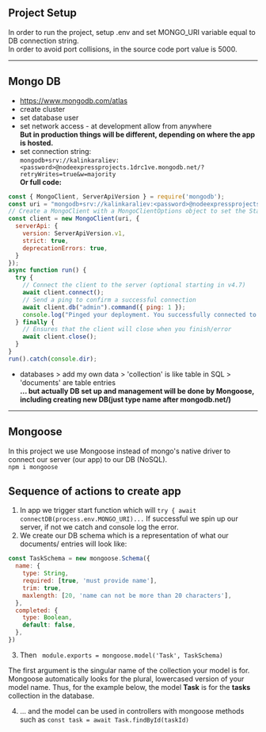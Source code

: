 ## Project Setup

In order to run the project, setup .env and set MONGO_URI variable equal to DB connection string.  
In order to avoid port collisions, in the source code port value is 5000.

---

## Mongo DB

- <https://www.mongodb.com/atlas>
- create cluster
- set database user
- set network access - at development allow from anywhere  
**But in production things will be different, depending on where the app is hosted.**
- set connection string:  
```mongodb+srv://kalinkaraliev:<password>@nodeexpressprojects.1drc1ve.mongodb.net/?retryWrites=true&w=majority```  
**Or full code:**

```javascript 
const { MongoClient, ServerApiVersion } = require('mongodb');
const uri = "mongodb+srv://kalinkaraliev:<password>@nodeexpressprojects.1drc1ve.mongodb.net/?retryWrites=true&w=majority";
// Create a MongoClient with a MongoClientOptions object to set the Stable API version
const client = new MongoClient(uri, {
  serverApi: {
    version: ServerApiVersion.v1,
    strict: true,
    deprecationErrors: true,
  }
});
async function run() {
  try {
    // Connect the client to the server	(optional starting in v4.7)
    await client.connect();
    // Send a ping to confirm a successful connection
    await client.db("admin").command({ ping: 1 });
    console.log("Pinged your deployment. You successfully connected to MongoDB!");
  } finally {
    // Ensures that the client will close when you finish/error
    await client.close();
  }
}
run().catch(console.dir);
```

- databases > add my own data > 'collection' is like  table in SQL > 'documents' are table entries  
**... but actually DB set up and management will be done by Mongoose, including creating new DB(just type name after mongodb.net/)**  

---

## Mongoose  

In this project we use Mongoose instead of mongo's native driver to connect our server (our app) to our DB (NoSQL).  
`npm i mongoose`  

## Sequence of actions to create app

1. In app we trigger start function which will `try { await connectDB(process.env.MONGO_URI)...` If successful we spin up our server, if not we catch and console log the error.
2. We create our DB schema which is a representation of what our documents/ entries will look like:

```javascript
const TaskSchema = new mongoose.Schema({
  name: {
    type: String,
    required: [true, 'must provide name'],
    trim: true,
    maxlength: [20, 'name can not be more than 20 characters'],
  },
  completed: {
    type: Boolean,
    default: false,
  },
})
```

3. Then ` module.exports = mongoose.model('Task', TaskSchema)`

The first argument is the singular name of the collection your model is for. 
Mongoose automatically looks for the plural, lowercased version of your model name. 
Thus, for the example below, the model **Task** is for the **tasks** collection in the database.

4. ... and the model can be used in controllers with mongoose methods such as `const task = await Task.findById(taskId)`


